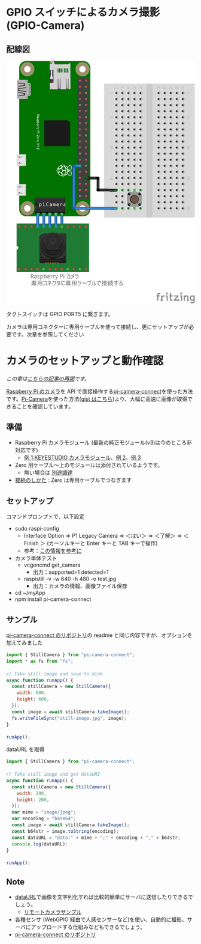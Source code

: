 # GPIO スイッチによるカメラ撮影 (GPIO-Camera)

## 配線図

![配線図](./PiZero_gpio-camera.png "schematic")

タクトスイッチは GPIO PORT5 に繋ぎます。

カメラは専用コネクターに専用ケーブルを使って接続し、更にセットアップが必要です。次章を参照してください

# カメラのセットアップと動作確認

_この章は[こちらの記事の再掲](https://gist.github.com/satakagi/1b5adc8dff8236421a593b93fa152222)です。_

[Raspberry Pi のカメラ](https://www.raspberrypi.com/documentation/accessories/camera.html)を API で直接操作する[pi-camera-connect](https://www.npmjs.com/package/pi-camera-connect)を使った方法です。[Pi-Camera](https://github.com/stetsmando/pi-camera)を使った方法([gist はこちら](https://gist.github.com/satakagi/2c5be63d4759fd21eca939f507e7f7ef))より、大幅に高速に画像が取得できることを確認しています。

## 準備

- Raspberry Pi カメラモジュール (最新の純正モジュール(v3)は今のところ非対応です)
  - [例 1:KEYESTUDIO カメラモジュール](https://www.amazon.co.jp/dp/B073RCXGQS/)、[例 2](https://www.amazon.co.jp/dp/B086MK17K5/)、[例 3](https://www.amazon.co.jp/dp/B08HVRB59N/)
- Zero 用ケーブル～上のモジュールは添付されているようです。
  - 無い場合は [別途調達](https://www.amazon.co.jp/gp/product/B07QH455KY/)
- [接続のしかた](https://projects.raspberrypi.org/ja-JP/projects/getting-started-with-picamera) : Zero は専用ケーブルでつなぎます

## セットアップ

コマンドプロンプトで、以下設定

- sudo raspi-config
  - Interface Option ⇒ P1 Legacy Camera ⇒ ＜はい＞ ⇒ ＜了解＞ ⇒ ＜ Finish ＞ (カーソルキーと Enter キーと TAB キーで操作)
  - 参考：[この情報を参考に](https://www.rs-online.com/designspark/raspberry-pi-camera-jp)
- カメラ単体テスト
  - vcgencmd get_camera
    - 出力：supported=1 detected=1
  - raspistill -v -w 640 -h 480 -o test.jpg
    - 出力：カメラの情報、画像ファイル保存
- cd ~/myApp
- npm install pi-camera-connect

## サンプル

[pi-camera-connect のリポジトリ](https://github.com/launchcodedev/pi-camera-connect)の readme と同じ内容ですが、オプションを加えてみました

```javascript
import { StillCamera } from "pi-camera-connect";
import * as fs from "fs";

// Take still image and save to disk
async function runApp() {
  const stillCamera = new StillCamera({
    width: 600,
    height: 600,
  });
  const image = await stillCamera.takeImage();
  fs.writeFileSync("still-image.jpg", image);
}

runApp();
```

dataURL を取得

```javascript
import { StillCamera } from "pi-camera-connect";

// Take still image and get dataURI
async function runApp() {
  const stillCamera = new StillCamera({
    width: 200,
    height: 200,
  });
  var mime = "image/jpeg";
  var encoding = "base64";
  const image = await stillCamera.takeImage();
  const b64str = image.toString(encoding);
  const dataURL = "data:" + mime + ";" + encoding + "," + b64str;
  console.log(dataURL);
}

runApp();
```

## Note

- [dataURL](https://developer.mozilla.org/ja/docs/Web/HTTP/Basics_of_HTTP/Data_URIs)で画像を文字列化すれば比較的簡単にサーバに送信したりできるでしょう。
  - [リモートカメラサンプル](https://tutorial.chirimen.org/pizero/esm-examples/#REMOTE_remote_camera)
- 各種センサ (WebGPIO 経由で人感センサーなど)を使い、自動的に撮影、サーバにアップロードする仕組みなどもできるでしょう。
- [pi-camera-connect のリポジトリ](https://github.com/launchcodedev/pi-camera-connect)
